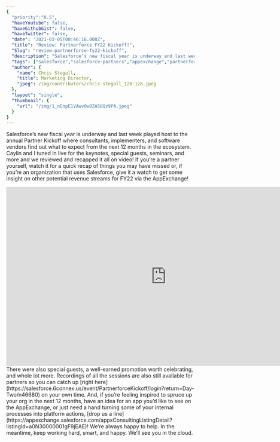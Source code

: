 ```yaml
---
{
  "priority":"0.5",
  "haveYoutube": false,
  "haveGithubGist": false,
  "haveTwitter": false,
  "date": "2021-03-05T00:46:16.000Z",
  "title": "Review: Partnerforce FY22 Kickoff!",
  "Slug": "review-partnerforce-fy22-kickoff",
  "description": "Salesforce’s new fiscal year is underway and last week played host to the annual Partner Kickoff where consultants, implementers, and software vendors find out what to expect from the next 12 months in the ecosystem. Caylin and I tuned in live for the keynotes, special guests, seminars, and more and we reviewed and recapped it all on video!.",
  "tags": ["salesforce","salesforce-partners","appexchange","partnerforce","salesforce-admin"],
  "author": {
    "name": Chris Stegall,
    "title": Marketing Director,
    "jpeg": /img/contributors/chris-stegall_128-128.jpeg
  },
  "layout": "single",
  "thumbnail": {
    "url": "/img/1_nEnpE1VAwv0w8ZA58Qz9PA.jpeg"
  }
}
---
```

Salesforce’s new fiscal year is underway and last week played host to the annual Partner Kickoff where consultants, implementers, and software vendors find out what to expect from the next 12 months in the ecosystem. Caylin and I tuned in live for the keynotes, special guests, seminars, and more and we reviewed and recapped it all on video!
If you’re a partner yourself, watch it for a quick recap of things you may have missed or, if you’re an organization that uses Salesforce, give it a watch to get some insight on other potential revenue streams for FY22 via the AppExchange!
<iframe src="https://cdn.embedly.com/widgets/media.html?src=https%3A%2F%2Fwww.youtube.com%2Fembed%2FnU8WshHYpzA%3Ffeature%3Doembed&amp;display_name=YouTube&amp;url=https%3A%2F%2Fwww.youtube.com%2Fwatch%3Fv%3DnU8WshHYpzA&amp;image=https%3A%2F%2Fi.ytimg.com%2Fvi%2FnU8WshHYpzA%2Fhqdefault.jpg&amp;key=a19fcc184b9711e1b4764040d3dc5c07&amp;type=text%2Fhtml&amp;schema=youtube" width="854" height="480" frameborder="0" scrolling="no">[https://medium.com/media/6539f9082e8985efd791fee0749b289a/href](https://medium.com/media/6539f9082e8985efd791fee0749b289a/href)</iframe>There were also special guests, a well-earned promotion worth celebrating, and whole lot more. Recordings of all the sessions are also still available for partners so you can catch up [right here](https://salesforce.6connex.us/event/PartnerforceKickoff/login?return=Day-Two/n46680) on your own time.
And, if you’re feeling inspired to spruce up your org in the next 12 months, have an idea for an app you’d like to see on the AppExchange, or just need a hand turning some of your internal processes into platform actions, [drop us a line](https://appexchange.salesforce.com/appxConsultingListingDetail?listingId=a0N30000001gF9jEAE)! We’re always happy to help.
In the meantime, keep working hard, smart, and happy. We’ll see you in the cloud.
